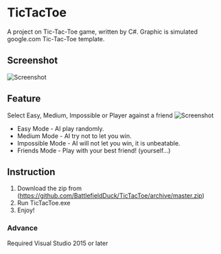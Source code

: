 # TicTacToe
A project on Tic-Tac-Toe game, written by C#. Graphic is simulated google.com Tic-Tac-Toe template.
## Screenshot
![Screenshot](https://raw.githubusercontent.com/BattlefieldDuck/TicTacToe/master/screenshot1.png)

## Feature
Select Easy, Medium, Impossible or Player against a friend
![Screenshot](https://raw.githubusercontent.com/BattlefieldDuck/TicTacToe/master/screenshot2.png)

* Easy Mode - AI play randomly.
* Medium Mode - AI try not to let you win.
* Impossible Mode - AI will not let you win, it is unbeatable.
* Friends Mode - Play with your best friend! (yourself...)

## Instruction
1. Download the zip from (https://github.com/BattlefieldDuck/TicTacToe/archive/master.zip)
2. Run TicTacToe.exe
3. Enjoy!

### Advance
Required Visual Studio 2015 or later

